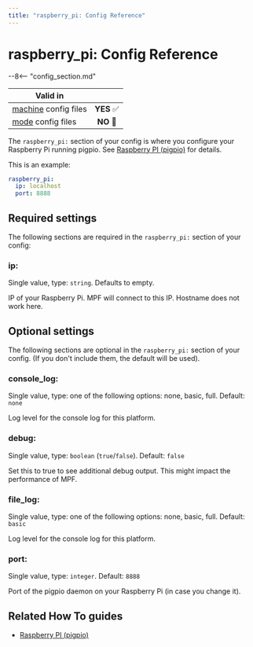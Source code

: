 ```yaml
---
title: "raspberry_pi: Config Reference"
---
```


# raspberry_pi: Config Reference

--8<-- "config_section.md"

| Valid in | |
|-----|:----:|
|[machine](instructions/machine_config.md) config files |**YES** :white_check_mark:|
|[mode](instructions/mode_config.md) config files|**NO** :no_entry_sign:|

The `raspberry_pi:` section of your config is where you configure your
Raspberry Pi running pigpio. See [Raspberry PI (pigpio)](../hardware/rpi.md) for details.

This is an example:

``` yaml
raspberry_pi:
  ip: localhost
  port: 8888
```

## Required settings

The following sections are required in the `raspberry_pi:` section of
your config:

### ip:

Single value, type: `string`. Defaults to empty.

IP of your Raspberry Pi. MPF will connect to this IP. Hostname does not
work here.

## Optional settings

The following sections are optional in the `raspberry_pi:` section of
your config. (If you don't include them, the default will be used).

### console_log:

Single value, type: one of the following options: none, basic, full.
Default: `none`

Log level for the console log for this platform.

### debug:

Single value, type: `boolean` (`true`/`false`). Default: `false`

Set this to true to see additional debug output. This might impact the
performance of MPF.

### file_log:

Single value, type: one of the following options: none, basic, full.
Default: `basic`

Log level for the console log for this platform.

### port:

Single value, type: `integer`. Default: `8888`

Port of the pigpio daemon on your Raspberry Pi (in case you change it).

## Related How To guides

* [Raspberry PI (pigpio)](../hardware/rpi.md)
